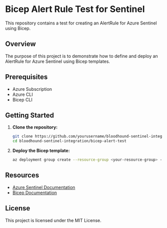# Bicep Alert Rule Test for Sentinel

This repository contains a test for creating an AlertRule for Azure Sentinel using Bicep.

## Overview

The purpose of this project is to demonstrate how to define and deploy an AlertRule for Azure Sentinel using Bicep templates.

## Prerequisites

- Azure Subscription
- Azure CLI
- Bicep CLI

## Getting Started

1. **Clone the repository:**

    ```sh
    git clone https://github.com/yourusername/bloodhound-sentinel-integration.git
    cd bloodhound-sentinel-integration/bicep-alert-test
    ```

2. **Deploy the Bicep template:**

    ```sh
    az deployment group create --resource-group <your-resource-group> --template-file main.bicep
    ```

## Resources

- [Azure Sentinel Documentation](https://docs.microsoft.com/en-us/azure/sentinel/)
- [Bicep Documentation](https://docs.microsoft.com/en-us/azure/azure-resource-manager/bicep/)

## License

This project is licensed under the MIT License.